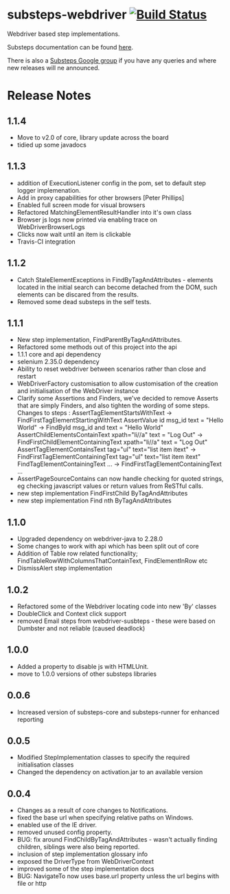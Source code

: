 substeps-webdriver [![Build Status](https://travis-ci.org/G2G3Digital/substeps-webdriver.svg)](https://travis-ci.org/G2G3Digital/substeps-webdriver)
==================

Webdriver based step implementations. 

Substeps documentation can be found [here](http://substeps.technophobia.com/ "Substeps documentation").  

There is also a [Substeps Google group](http://groups.google.com/group/substeps?hl=en-GB "Substeps Google group") if you have any queries and where new releases will ne announced.

Release Notes
=============

1.1.4
-----
* Move to v2.0 of core, library update across the board
* tidied up some javadocs


1.1.3
-----
* addition of ExecutionListener config in the pom, set to default step logger implemenation.
* Add in proxy capabilities for other browsers [Peter Phillips]
* Enabled full screen mode for visual browsers
* Refactored MatchingElementResultHandler into it's own class
* Browser js logs now printed via enabling trace on WebDriverBrowserLogs
* Clicks now wait until an item is clickable
* Travis-CI integration


1.1.2
-----
* Catch StaleElementExceptions in FindByTagAndAttributes - elements located in the initial search can become detached from the DOM, such elements can be discared from the results. 
* Removed some dead substeps in the self tests. 

1.1.1
-----
* New step implementation, FindParentByTagAndAttributes.
* Refactored some methods out of this project into the api
* 1.1.1 core and api dependency
* selenium 2.35.0 dependency
* Ability to reset webdriver between scenarios rather than close and restart
* WebDriverFactory customisation to allow customisation of the creation and initialisation of the WebDriver instance
* Clarify some Assertions and Finders, we've decided to remove Asserts that are simply Finders, and also tighten the wording of some steps.  Changes to steps :
    AssertTagElementStartsWithText -> FindFirstTagElementStartingWithText
    AssertValue id msg_id text = "Hello World" -> FindById msg_id and text = "Hello World"
    AssertChildElementsContainText xpath="li//a" text = "Log Out" -> FindFirstChildElementContainingText xpath="li//a" text = "Log Out"
    AssertTagElementContainsText tag="ul" text="list item itext" ->  FindFirstTagElementContainingText tag="ul" text="list item itext"
    FindTagElementContainingText ... -> FindFirstTagElementContainingText ...
* AssertPageSourceContains can now handle checking for quoted strings, eg checking javascript values or return values from ReSTful calls.
* new step implementation FindFirstChild ByTagAndAttributes
* new step implementation Find nth ByTagAndAttributes

1.1.0
-----
* Upgraded dependency on webdriver-java to 2.28.0
* Some changes to work with api which has been split out of core
* Addition of Table row related functionality; FindTableRowWithColumnsThatContainText, FindElementInRow etc
* DismissAlert step implementation

1.0.2
-----
* Refactored some of the Webdriver locating code into new 'By' classes
* DoubleClick and Context click support
* removed Email steps from webdriver-susbteps - these were based on Dumbster and not reliable (caused deadlock)

1.0.0
-----
* Added a property to disable js with HTMLUnit.
* move to 1.0.0 versions of other substeps libraries

0.0.6
-----
* Increased version of substeps-core and substeps-runner for enhanced reporting

0.0.5
-----
* Modified StepImplementation classes to specify the required initialisation classes
* Changed the dependency on activation.jar to an available version

 
0.0.4
-----
* Changes as a result of core changes to Notifications.
* fixed the base url when specifying relative paths on Windows.
* enabled use of the IE driver.
* removed unused config property.
* BUG: fix around FindChildByTagAndAttributes - wasn't actually finding children, siblings were also being reported.
* inclusion of step implementation glossary info
* exposed the DriverType from WebDriverContext
* improved some of the step implementation docs
* BUG: NavigateTo now uses base.url property unless the url begins with file or http
